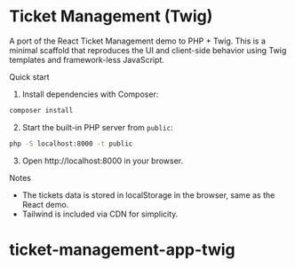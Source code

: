# Ticket Management (Twig)

A port of the React Ticket Management demo to PHP + Twig. This is a minimal scaffold that reproduces the UI and client-side behavior using Twig templates and framework-less JavaScript.

Quick start

1. Install dependencies with Composer:

```bash
composer install
```

2. Start the built-in PHP server from `public`:

```bash
php -S localhost:8000 -t public
```

3. Open http://localhost:8000 in your browser.

Notes

- The tickets data is stored in localStorage in the browser, same as the React demo.
- Tailwind is included via CDN for simplicity.
# ticket-management-app-twig

